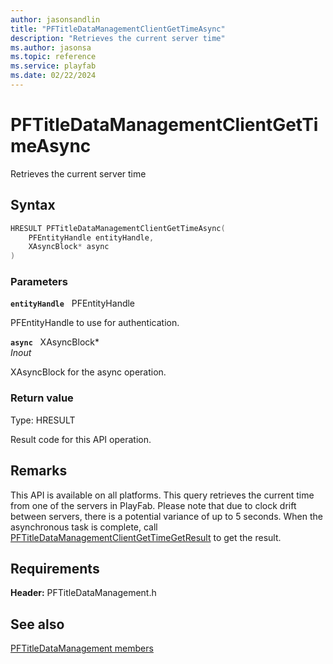 ```yaml
---
author: jasonsandlin
title: "PFTitleDataManagementClientGetTimeAsync"
description: "Retrieves the current server time"
ms.author: jasonsa
ms.topic: reference
ms.service: playfab
ms.date: 02/22/2024
---
```


# PFTitleDataManagementClientGetTimeAsync  

Retrieves the current server time  

## Syntax  
  
```cpp
HRESULT PFTitleDataManagementClientGetTimeAsync(  
    PFEntityHandle entityHandle,  
    XAsyncBlock* async  
)  
```  
  
### Parameters  
  
**`entityHandle`** &nbsp; PFEntityHandle  
  
PFEntityHandle to use for authentication.  
  
**`async`** &nbsp; XAsyncBlock*  
*_Inout_*  
  
XAsyncBlock for the async operation.  
  
  
### Return value
Type: HRESULT
  
Result code for this API operation.
  
## Remarks  
  
This API is available on all platforms. This query retrieves the current time from one of the servers in PlayFab. Please note that due to clock drift between servers, there is a potential variance of up to 5 seconds. When the asynchronous task is complete, call [PFTitleDataManagementClientGetTimeGetResult](pftitledatamanagementclientgettimegetresult.md) to get the result.
  
## Requirements  
  
**Header:** PFTitleDataManagement.h
  
## See also  
[PFTitleDataManagement members](../pftitledatamanagement_members.md)  

  
  

